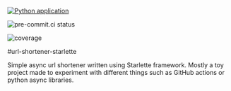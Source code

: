 [![Python application](https://github.com/Jakub3628800/url-shortener-starlette/actions/workflows/python-app.yml/badge.svg?branch=master)](https://github.com/Jakub3628800/url-shortener-starlette/actions/workflows/python-app.yml)

![pre-commit.ci status](https://results.pre-commit.ci/badge/github/Jakub3628800/url-shortener-starlette/master.svg)

![coverage](https://gist.githubusercontent.com/Jakub3628800/5163dbd0fdea4409fd7a3ae6383c6b66/raw/gistfile1.svg)

#url-shortener-starlette

Simple async url shortener written using Starlette framework. Mostly a toy project made to experiment with different
things such as GitHub actions or python async libraries.

